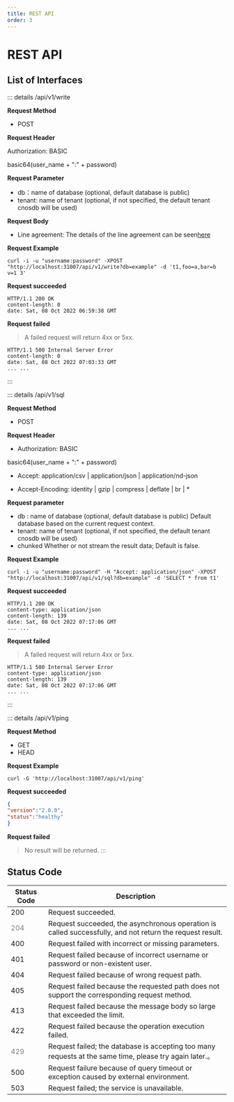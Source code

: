 ```yaml
---
title: REST API
order: 3
---
```


# REST API

## **List of Interfaces**

::: details /api/v1/write

**Request Method**

- POST

**Request Header**

Authorization: BASIC

basic64(user_name + ":" + password)

**Request Parameter**

- db：name of database (optional, default database is public)
- tenant: name of tenant (optional, if not specified, the default tenant cnosdb will be used)

**Request Body**

- Line agreement: The details of the line agreement can be seen[here](https://docs.influxdata.com/influxdb/v1.8/write_protocols/line_protocol_tutorial/)


**Request Example**

```shell
curl -i -u "username:password" -XPOST "http://localhost:31007/api/v1/write?db=example" -d 't1,foo=a,bar=b v=1 3'
```

**Request succeeded**

```shell
HTTP/1.1 200 OK
content-length: 0
date: Sat, 08 Oct 2022 06:59:38 GMT
```

**Request failed**

> A failed request will return 4xx or 5xx.
```
HTTP/1.1 500 Internal Server Error
content-length: 0
date: Sat, 08 Oct 2022 07:03:33 GMT
... ...
```
:::


::: details /api/v1/sql

**Request Method**

- POST

**Request Header**

- Authorization: BASIC

basic64(user_name + ":" + password)

- Accept: application/csv | application/json | application/nd-json

- Accept-Encoding: identity | gzip | compress | deflate | br | *

**Request parameter**

- db : name of database (optional, default database is public)
  Default database based on the current request context.
- tenant: name of tenant (optional, if not specified, the default tenant cnosdb will be used)
- chunked
  Whether or not stream the result data; Default is false.

**Request Example**

```shell
curl -i -u "username:password" -H "Accept: application/json" -XPOST "http://localhost:31007/api/v1/sql?db=example" -d 'SELECT * from t1'
```

**Request succeeded**

```shell
HTTP/1.1 200 OK
content-type: application/json
content-length: 139
date: Sat, 08 Oct 2022 07:17:06 GMT
... ...
```

**Request failed**

> A failed request will return 4xx or 5xx.
> 
```shell
HTTP/1.1 500 Internal Server Error
content-type: application/json
content-length: 139
date: Sat, 08 Oct 2022 07:17:06 GMT
... ...
```
:::

::: details /api/v1/ping

**Request Method**

- GET
- HEAD

**Request Example**

```shell
curl -G 'http://localhost:31007/api/v1/ping'
```

**Request succeeded**

```json
{
"version":"2.0.0",
"status":"healthy"
}
```
**Request failed**

> No result will be returned.
:::

## Status Code

| Status Code                           | Description                                                                                              |
|---------------------------------------|----------------------------------------------------------------------------------------------------------|
| 200                                   | Request succeeded.                                                                                       |
| <span style="color: grey;">204</span> | Request succeeded, the asynchronous operation is called successfully, and not return the request result. |
| 400                                   | Request failed with incorrect or missing parameters.                                                     |
| 401                                   | Request failed because of incorrect username or password or non-existent user.                           |
| 404                                   | Request failed because of wrong request path.                                                            |
| 405                                   | Request failed because the requested path does not support the corresponding request method.             |
| 413                                   | Request failed because the message body so large that exceeded the limit.                                |
| 422                                   | Request failed because the operation execution failed.                                                   |
| <span style="color: grey;">429</span> | Request failed; the database is accepting too many requests at the same time, please try again later.。   |
| 500                                   | Request failure because of query timeout or exception caused by external environment.                    |
| 503                                   | Request failed; the service is unavailable.                                                              |